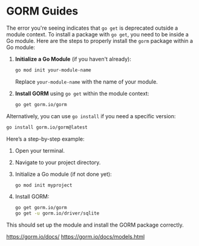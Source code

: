 # GORM Guides

The error you're seeing indicates that `go get` is deprecated outside a module context. To install a package with `go get`, you need to be inside a Go module. Here are the steps to properly install the `gorm` package within a Go module:

1. **Initialize a Go Module** (if you haven't already):

   ```sh
   go mod init your-module-name
   ```

   Replace `your-module-name` with the name of your module.

2. **Install GORM** using `go get` within the module context:

   ```sh
   go get gorm.io/gorm
   ```

Alternatively, you can use `go install` if you need a specific version:

```sh
go install gorm.io/gorm@latest
```

Here’s a step-by-step example:

1. Open your terminal.
2. Navigate to your project directory.
3. Initialize a Go module (if not done yet):

   ```sh
   go mod init myproject
   ```

4. Install GORM:

   ```sh
   go get gorm.io/gorm
   go get -u gorm.io/driver/sqlite
   ```

This should set up the module and install the GORM package correctly.

https://gorm.io/docs/
https://gorm.io/docs/models.html
